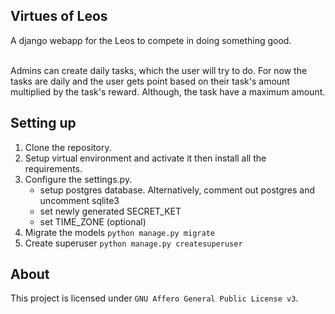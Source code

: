 ## Virtues of Leos
A django webapp for the Leos to compete in doing something good. </br></br>

Admins can create daily tasks, which the user will try to do. For now the tasks are daily and the user gets
point based on their task's amount multiplied by the task's reward. Although, the task have a maximum amount.

## Setting up
1. Clone the repository.
2. Setup virtual environment and activate it then install all the requirements.
3. Configure the settings.py.
    * setup postgres database. Alternatively, comment out postgres and uncomment sqlite3
    * set newly generated SECRET_KET
    * set TIME_ZONE (optional)
4. Migrate the models `python manage.py migrate`
5. Create superuser `python manage.py createsuperuser`

## About
This project is licensed under `GNU Affero General Public License v3`.
